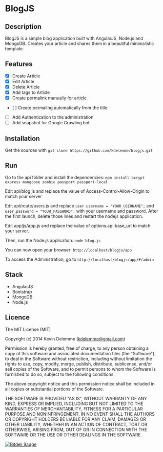 # BlogJS


## Description

BlogJS is a simple blog application built with AngularJS, Node.js and MongoDB. Creates your article and shares them in a beautiful minimalistic template.

## Features

- [x] Create Article
- [x] Edit Article
- [x] Delete Article
- [x] Add tags to Article
- [x] Create permalink manually for article
- [ ] Create permaling automatically from the title
- [ ] Add Authentication to the administration
- [ ] Add snapshot for Google Crawling bot

## Installation

Get the sources with `git clone https://github.com/kdelemme/blogjs.git`

## Run

Go to the api folder and install the dependencies: `npm install bcrypt express mongoose zombie passport passport-local`

Edit api/blog.js and replace the value of Access-Control-Allow-Origin to match your server

Edit api/route/users.js and replace `user.username = "YOUR_USERNAME";` and `user.password = "YOUR_PASSWORD";` with your username and password. After the first launch, delete those lines and restart the nodejs application.

Edit app/js/app.js and replace the value of options.api.base_url to match your server.

Then, run the Node.js application: `node blog.js`

You can now open your browser: `http://localhost/blogjs/app`

To access the Administration, go to `http://localhost/blogjs/app/#/admin`

## Stack

* AngularJS
* Bootstrap
* MongoDB
* Node.js

## Licence
The MIT License (MIT)

Copyright (c) 2014 Kevin Delemme (kdelemme@gmail.com)

Permission is hereby granted, free of charge, to any person obtaining a copy
of this software and associated documentation files (the "Software"), to deal
in the Software without restriction, including without limitation the rights
to use, copy, modify, merge, publish, distribute, sublicense, and/or sell
copies of the Software, and to permit persons to whom the Software is
furnished to do so, subject to the following conditions:

The above copyright notice and this permission notice shall be included in
all copies or substantial portions of the Software.

THE SOFTWARE IS PROVIDED "AS IS", WITHOUT WARRANTY OF ANY KIND, EXPRESS OR
IMPLIED, INCLUDING BUT NOT LIMITED TO THE WARRANTIES OF MERCHANTABILITY,
FITNESS FOR A PARTICULAR PURPOSE AND NONINFRINGEMENT. IN NO EVENT SHALL THE
AUTHORS OR COPYRIGHT HOLDERS BE LIABLE FOR ANY CLAIM, DAMAGES OR OTHER
LIABILITY, WHETHER IN AN ACTION OF CONTRACT, TORT OR OTHERWISE, ARISING FROM,
OUT OF OR IN CONNECTION WITH THE SOFTWARE OR THE USE OR OTHER DEALINGS IN
THE SOFTWARE.


[![Bitdeli Badge](https://d2weczhvl823v0.cloudfront.net/kdelemme/blogjs/trend.png)](https://bitdeli.com/free "Bitdeli Badge")

